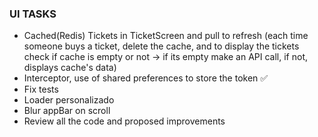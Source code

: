 ### UI TASKS

- Cached(Redis) Tickets in TicketScreen and pull to refresh (each time someone buys a ticket, delete the cache, and to display the tickets check if cache is empty or not -> if its empty make an API call, if not, displays cache's data)
- Interceptor, use of shared preferences to store the token ✅
- Fix tests
- Loader personalizado
- Blur appBar on scroll
- Review all the code and proposed improvements